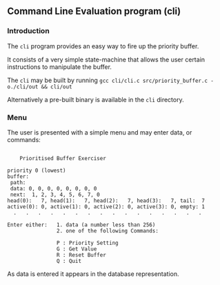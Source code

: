 ## Command Line Evaluation program (cli)

### Introduction

The `cli` program provides an easy way to fire up the priority buffer.

It consists of a very simple state-machine that allows the user certain instructions to manipulate the buffer.

The `cli` may be built by running `gcc cli/cli.c src/priority_buffer.c -o./cli/out && cli/out`

Alternatively a pre-built binary is available in the `cli` directory.

### Menu

The user is presented with a simple menu and may enter data, or commands:

```

	Prioritised Buffer Exerciser

priority 0 (lowest)
buffer:
 path:
 data: 0, 0, 0, 0, 0, 0, 0, 0
 next:  1, 2, 3, 4, 5, 6, 7, 0
head(0):   7, head(1):   7, head(2):   7, head(3):   7, tail:  7
active(0): 0, active(1): 0, active(2): 0, active(3): 0, empty: 1
  .   .   .   .   .   .   .   .   .   .   .   .   .   .   .   .

Enter either:   1. data (a number less than 256)
  	  	        2. one of the following Commands:

  	  	        P : Priority Setting
  	        	G : Get Value
  	  	        R : Reset Buffer
  	            Q : Quit

```

As data is entered it appears in the database representation.
